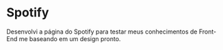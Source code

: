 # Spotify
Desenvolvi a página do Spotify para testar meus conhecimentos de Front-End me baseando em um design pronto.

